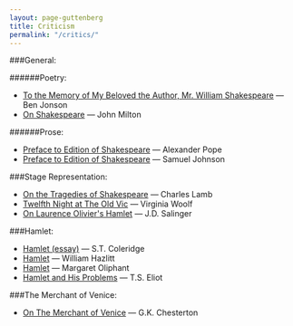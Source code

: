 ```yaml
---
layout: page-guttenberg
title: Criticism 
permalink: "/critics/"
---
```


###General:

######Poetry:

* [To the Memory of My Beloved the Author, Mr. William Shakespeare](/jonson.elegy/) — Ben Jonson
* [On Shakespeare](/milton.poem/) — John Milton


######Prose:

* [Preface to Edition of Shakespeare](/pope.preface/) — Alexander Pope
* [Preface to Edition of Shakespeare](/johnson.preface/) — Samuel Johnson



###Stage Representation:

* [On the Tragedies of Shakespeare](/lamb.stage/) — Charles Lamb
* [Twelfth Night at The Old Vic](/woolf.stage/) — Virginia Woolf
* [On Laurence Olivier's Hamlet](/stage.salinger/) — J.D. Salinger



###Hamlet:

* [Hamlet (essay)](/coleridge.hamlet.essay/) — S.T. Coleridge
* [Hamlet](/hazlitt.hamlet/) — William Hazlitt
* [Hamlet](oliphant.hamlet) — Margaret Oliphant
* [Hamlet and His Problems](/eliot.hamlet/) — T.S. Eliot



###The Merchant of Venice:
* [On The Merchant of Venice](/chesterton.themerchantofvenice/) — G.K. Chesterton

